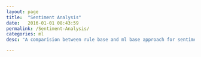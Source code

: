 ```yaml
---
layout: page
title:  "Sentiment Analysis"
date:   2016-01-01 08:43:59
permalink: /Sentiment-Analysis/
categories: ml
desc: "A comparision between rule base and ml base approach for sentiments"

---
```

